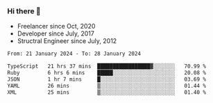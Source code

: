 ### Hi there 👋

- Freelancer since Oct, 2020
- Developer since July, 2017
- Structral Engineer since July, 2012

<!--START_SECTION:waka-->

```txt
From: 21 January 2024 - To: 28 January 2024

TypeScript   21 hrs 37 mins  █████████████████▓░░░░░░░   70.99 %
Ruby         6 hrs 6 mins    █████░░░░░░░░░░░░░░░░░░░░   20.08 %
JSON         1 hr 7 mins     █░░░░░░░░░░░░░░░░░░░░░░░░   03.69 %
YAML         26 mins         ▒░░░░░░░░░░░░░░░░░░░░░░░░   01.44 %
XML          25 mins         ▒░░░░░░░░░░░░░░░░░░░░░░░░   01.40 %
```

<!--END_SECTION:waka-->
